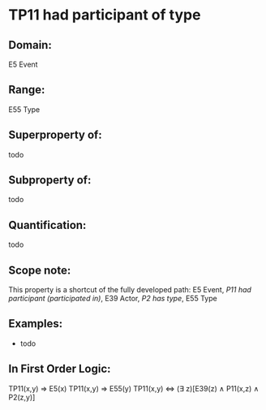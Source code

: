 # TP11 had participant of type

## Domain: 

E5 Event

## Range: 

E55 Type

## Superproperty of: 

todo

## Subproperty of: 

todo

## Quantification: 

todo

## Scope note: 

This property is a shortcut of the fully developed path: E5 Event, _P11 had participant (participated in)_, E39 Actor, _P2 has type_, E55 Type

## Examples: 

* todo

## In First Order Logic: 

TP11(x,y) ⇒ E5(x)
TP11(x,y) ⇒ E55(y)
TP11(x,y) ⇔ (∃ z)[E39(z) ∧ P11(x,z) ∧ P2(z,y)]

